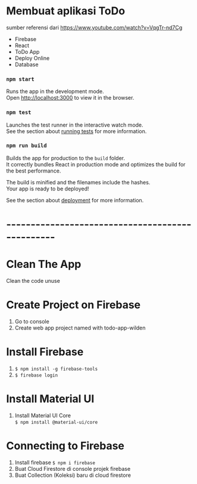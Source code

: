 # Membuat aplikasi ToDo
sumber referensi dari https://www.youtube.com/watch?v=VqgTr-nd7Cg

- Firebase
- React
- ToDo App
- Deploy Online
- Database

### `npm start`

Runs the app in the development mode.<br />
Open [http://localhost:3000](http://localhost:3000) to view it in the browser.


### `npm test`

Launches the test runner in the interactive watch mode.<br />
See the section about [running tests](https://facebook.github.io/create-react-app/docs/running-tests) for more information.

### `npm run build`

Builds the app for production to the `build` folder.<br />
It correctly bundles React in production mode and optimizes the build for the best performance.

The build is minified and the filenames include the hashes.<br />
Your app is ready to be deployed!

See the section about [deployment](https://facebook.github.io/create-react-app/docs/deployment) for more information.

# ------------------------------------------------

# Clean The App
Clean the code unuse

# Create Project on Firebase
1. Go to console
2. Create web app project named with todo-app-wilden

# Install Firebase
1. `$ npm install -g firebase-tools`
2. `$ firebase login`

# Install Material UI
1. Install Material UI Core<br/>
`$ npm install @material-ui/core`

# Connecting to Firebase
1. Install firebase
`$ npm i firebase`
2. Buat Cloud Firestore di console projek firebase
3. Buat Collection (Koleksi) baru di cloud firestore